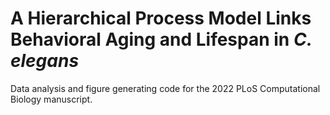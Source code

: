 # A Hierarchical Process Model Links Behavioral Aging and Lifespan in *C. elegans*

Data analysis and figure generating code for the 2022 PLoS Computational Biology manuscript.